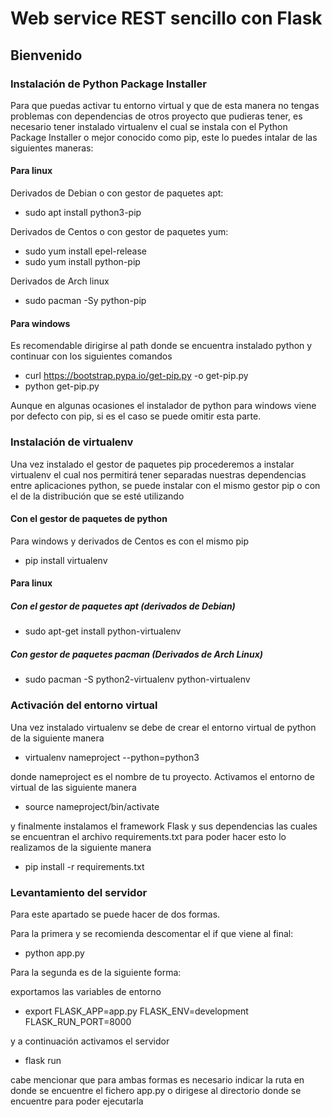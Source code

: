 # Web service REST sencillo con Flask

## Bienvenido

### Instalación de Python Package Installer

Para que puedas activar tu entorno virtual y que de esta manera no tengas problemas con dependencias de otros proyecto que pudieras tener, es necesario tener instalado virtualenv el cual se instala con el Python Package Installer o mejor conocido como pip, este lo puedes intalar de las siguientes maneras:

#### Para linux

Derivados de Debian o con gestor de paquetes apt:

- sudo apt install python3-pip

Derivados de Centos o con gestor de paquetes yum:

- sudo yum install epel-release
- sudo yum install python-pip

Derivados de Arch linux

- sudo pacman -Sy python-pip

#### Para windows

Es recomendable dirigirse al path donde se encuentra instalado python y continuar con los siguientes comandos

- curl https://bootstrap.pypa.io/get-pip.py -o get-pip.py
- python get-pip.py

Aunque en algunas ocasiones el instalador de python para windows viene por defecto con pip, si es el caso se puede omitir esta parte.

### Instalación de virtualenv

Una vez instalado el gestor de paquetes pip procederemos a instalar virtualenv el cual nos permitirá tener separadas nuestras dependencias entre aplicaciones python, se puede instalar con el mismo gestor pip o con el de la distribución que se esté utilizando

#### Con el gestor de paquetes de python

Para windows y derivados de Centos es con el mismo pip

- pip install virtualenv

#### Para linux

##### Con el gestor de paquetes apt (derivados de Debian)

- sudo apt-get install python-virtualenv

##### Con gestor de paquetes pacman (Derivados de Arch Linux)

- sudo pacman -S python2-virtualenv python-virtualenv

### Activación del entorno virtual

Una vez instalado virtualenv se debe de crear el entorno virtual de python de la siguiente manera

- virtualenv nameproject --python=python3

donde nameproject es el nombre de tu proyecto. Activamos el entorno de virtual de las siguiente manera

- source nameproject/bin/activate

y finalmente instalamos el framework Flask y sus dependencias las cuales se encuentran el archivo requirements.txt para poder hacer esto lo realizamos de la siguiente manera

- pip install -r requirements.txt

### Levantamiento del servidor

Para este apartado se puede hacer de dos formas.

Para la primera y se recomienda descomentar el if que viene al final:

- python app.py

Para la segunda es de la siguiente forma:

exportamos las variables de entorno

- export FLASK_APP=app.py FLASK_ENV=development FLASK_RUN_PORT=8000

y a continuación activamos el servidor

- flask run

cabe mencionar que para ambas formas es necesario indicar la ruta en donde se encuentre el fichero app.py o dirigese al directorio donde se encuentre para poder ejecutarla
